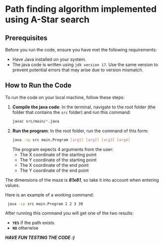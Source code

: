 # Path finding algorithm implemented using A-Star search

## Prerequisites

Before you run the code, ensure you have met the following requirements:

- Have Java installed on your system.
- The java code is written using `jdk version 17`. Use the same version to prevent potential errors that may arise due to version mismatch.

## How to Run the Code

To run the code on your local machine, follow these steps:

1. **Compile the java code**:
   In the terminal, navigate to the root folder (the folder that contains the `src` folder) and run this command:
   ```sh
   javac src/main/*.java
   ```
2. **Run the program**:
   In the root folder, run the command of this form:
   ```sh
   java -cp src main.Program [arg1] [arg2] [arg3] [arg4]
   ```
   The program expects 4 arguments from the user:
   - The X coordinate of the starting point
   - The Y coordinate of the starting point
   - The X coordinate of the end point
   - The Y coordinate of the end point

  The dimensions of the maze is ***81x81***, so take it into account when entering values.
  
  Here is an example of a working command:
  ```sh
   java -cp src main.Program 1 2 3 39         
   ```
  After running this command you will get one of the two results:
  - **`YES`** if the path exists
  - **`NO`** otherwise


***HAVE FUN TESTING THE CODE :)***
